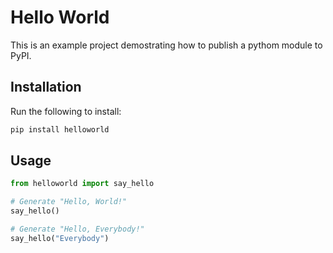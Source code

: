 # Hello World

This is an example project demostrating how to publish a pythom module to PyPI.

## Installation

Run the following to install:
```python
pip install helloworld
```

## Usage

```python
from helloworld import say_hello

# Generate "Hello, World!"
say_hello()

# Generate "Hello, Everybody!"
say_hello("Everybody")
```